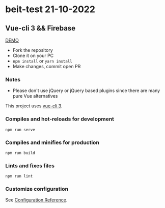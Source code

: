 # beit-test 21-10-2022

## Vue-cli 3 && Firebase

[DEMO](https://beit-test.web.app/#/dashboard)

* Fork the repository
* Clone it on your PC
* `npm install` or `yarn install`
* Make changes, commit open PR

### Notes
* Please don't use jQuery or jQuery based plugins since there are many pure Vue alternatives


This project uses [vue-cli 3](https://github.com/vuejs/vue-cli).



### Compiles and hot-reloads for development
```
npm run serve
```

### Compiles and minifies for production
```
npm run build
```

### Lints and fixes files
```
npm run lint
```

### Customize configuration
See [Configuration Reference](https://cli.vuejs.org/config/).